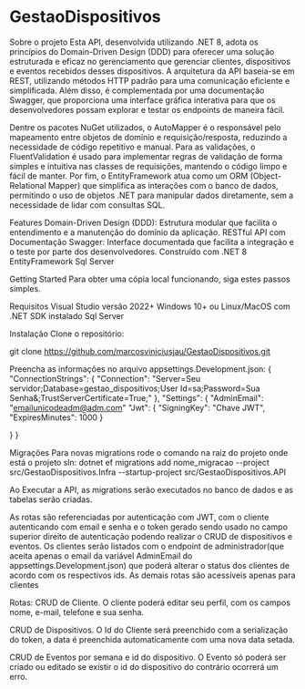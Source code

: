 # GestaoDispositivos

Sobre o projeto
Esta API, desenvolvida utilizando .NET 8, adota os princípios do Domain-Driven Design (DDD) para oferecer uma solução estruturada e eficaz no gerenciamento  que gerenciar clientes, dispositivos e eventos
recebidos desses dispositivos.
A arquitetura da API baseia-se em REST, utilizando métodos HTTP padrão para uma comunicação eficiente e simplificada. Além disso, é complementada por uma documentação Swagger, que proporciona uma interface gráfica interativa para que os desenvolvedores possam explorar e testar os endpoints de maneira fácil.

Dentre os pacotes NuGet utilizados, o AutoMapper é o responsável pelo mapeamento entre objetos de domínio e requisição/resposta, reduzindo a necessidade de código repetitivo e manual. Para as validações, o FluentValidation é usado para implementar regras de validação de forma simples e intuitiva nas classes de requisições, mantendo o código limpo e fácil de manter. Por fim, o EntityFramework atua como um ORM (Object-Relational Mapper) que simplifica as interações com o banco de dados, permitindo o uso de objetos .NET para manipular dados diretamente, sem a necessidade de lidar com consultas SQL.

Features
Domain-Driven Design (DDD): Estrutura modular que facilita o entendimento e a manutenção do domínio da aplicação.
RESTful API com Documentação Swagger: Interface documentada que facilita a integração e o teste por parte dos desenvolvedores.
Construído com
.NET 8
EntityFramework
Sql Server

Getting Started
Para obter uma cópia local funcionando, siga estes passos simples.

Requisitos
Visual Studio versão 2022+
Windows 10+ ou Linux/MacOS com .NET SDK instalado
Sql Server

Instalação
Clone o repositório:

git clone https://github.com/marcosviniciusjau/GestaoDispositivos.git

Preencha as informações no arquivo appsettings.Development.json: {
  "ConnectionStrings": {
    "Connection": "Server=Seu servidor;Database=gestao_dispositivos;User Id=sa;Password=Sua Senha&;TrustServerCertificate=True;"
  },
  "Settings": {
  "AdminEmail": "emailunicodeadm@adm.com"
    "Jwt": {
      "SigningKey": "Chave JWT",
      "ExpiresMinutes": 1000
    }
    
  }
}

Migrações
Para novas migrations rode o comando na raiz do projeto onde está o projeto sln: dotnet ef migrations add nome_migracao --project src/GestaoDispositivos.Infra --startup-project src/GestaoDispositivos.API

Ao Executar a API, as migrations serão executados no banco de dados e as tabelas serão criadas.

As rotas são referenciadas por autenticação com JWT, com o cliente autenticando com email e senha e o token gerado sendo usado no campo superior direito de autenticação podendo realizar o CRUD de dispositivos e eventos.
Os clientes serão listados com o endpoint de administrador(que aceita apenas o email da variável  AdminEmail do appsettings.Development.json) que poderá alterar o status dos clientes de acordo com os respectivos ids. As demais rotas são acessíveis apenas para clientes

Rotas:
CRUD de Cliente. O cliente poderá editar seu perfil, com os campos nome, e-mail, telefone e sua senha.

CRUD de Dispositivos. O Id do Cliente será preenchido com a serialização do token, a data é preenchida automaticamente com uma nova data setada.

CRUD de Eventos por semana e id do dispositivo. O Evento só poderá ser criado ou editado se existir o id do dispositivo do contrário ocorrerá um erro.
